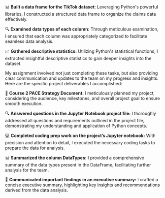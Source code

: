 📊 **Built a data frame for the TikTok dataset:** Leveraging Python's powerful libraries, I constructed a structured data frame to organize the claims data effectively.

🔍 **Examined data types of each column:** Through meticulous examination, I ensured that each column was appropriately categorized to facilitate seamless data analysis.

📈 **Gathered descriptive statistics:** Utilizing Python's statistical functions, I extracted insightful descriptive statistics to gain deeper insights into the dataset.

My assignment involved not just completing these tasks, but also providing clear communication and updates to the team on my progress and insights. Here are the specific project deliverables I accomplished:

📝 **Course 2 PACE Strategy Document:** I meticulously planned my project, considering the audience, key milestones, and overall project goal to ensure smooth execution.

🔍 **Answered questions in the Jupyter Notebook project file:** I thoroughly addressed all questions and requirements outlined in the project file, demonstrating my understanding and application of Python concepts.

💻 **Completed coding prep work on the project’s Jupyter notebook:** With precision and attention to detail, I executed the necessary coding tasks to prepare the data for analysis.

📊 **Summarized the column DataTypes:** I provided a comprehensive summary of the data types present in the DataFrame, facilitating further analysis for the team.

📝 **Communicated important findings in an executive summary:** I crafted a concise executive summary, highlighting key insights and recommendations derived from the data analysis.
